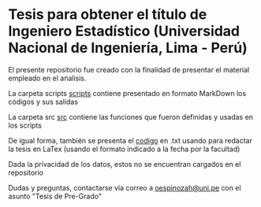 # Tesis para obtener el título de Ingeniero Estadístico (Universidad Nacional de Ingeniería, Lima - Perú)


El presente repositorio fue creado con la finalidad de presentar el material empleado en el ańalisis. 


La carpeta scripts [scripts](https://github.com/oespinozah/undergraduate-thesis/tree/main/scripts) contiene presentado en formato MarkDown los códigos y sus salídas

La carpeta src [src](https://github.com/oespinozah/undergraduate-thesis/tree/main/src) contiene las funciones que fueron definidas y usadas en los scripts


De igual forma, también se presenta el 
[codigo](https://github.com/oespinozah/undergraduate-thesis/tree/main/reports) en .txt usando para redactar la tesis en LaTex (usando el formato indicado a la fecha por la facultad)


Dada la privacidad de los datos, estos no se encuentran cargados en el repositorio

Dudas y preguntas, contactarse vía correo a oespinozah@uni.pe con el asunto "Tesis de Pre-Grado"
